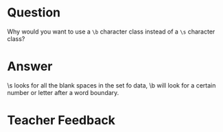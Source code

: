 # Question
Why would you want to use a `\b` character class instead of a `\s` character class?

# Answer
\s looks for all the blank spaces in the set fo data, \b will look for a certain number or letter after a word boundary.

# Teacher Feedback